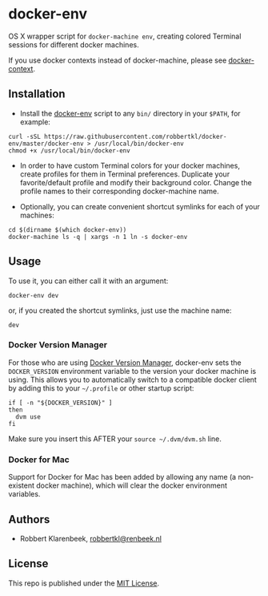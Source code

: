 # docker-env

OS X wrapper script for `docker-machine env`, creating colored Terminal sessions for different docker machines.

If you use docker contexts instead of docker-machine, please see [docker-context](https://github.com/robbertkl/docker-context).

## Installation

* Install the [docker-env](docker-env) script to any `bin/` directory in your `$PATH`, for example:

```
curl -sSL https://raw.githubusercontent.com/robbertkl/docker-env/master/docker-env > /usr/local/bin/docker-env
chmod +x /usr/local/bin/docker-env
```

* In order to have custom Terminal colors for your docker machines, create profiles for them in Terminal preferences. Duplicate your favorite/default profile and modify their background color. Change the profile names to their corresponding docker-machine name.

* Optionally, you can create convenient shortcut symlinks for each of your machines:

```
cd $(dirname $(which docker-env))
docker-machine ls -q | xargs -n 1 ln -s docker-env
```

## Usage

To use it, you can either call it with an argument:

```
docker-env dev
```

or, if you created the shortcut symlinks, just use the machine name:

```
dev
```

### Docker Version Manager

For those who are using [Docker Version Manager](https://github.com/getcarina/dvm), docker-env sets the `DOCKER_VERSION` environment variable to the version your docker machine is using.
This allows you to automatically switch to a compatible docker client by adding this to your `~/.profile` or other startup script:

```
if [ -n "${DOCKER_VERSION}" ]
then
  dvm use
fi
```

Make sure you insert this AFTER your `source ~/.dvm/dvm.sh` line.

### Docker for Mac

Support for Docker for Mac has been added by allowing any name (a non-existent docker machine), which will clear the docker environment variables.

## Authors

* Robbert Klarenbeek, <robbertkl@renbeek.nl>

## License

This repo is published under the [MIT License](http://www.opensource.org/licenses/mit-license.php).
